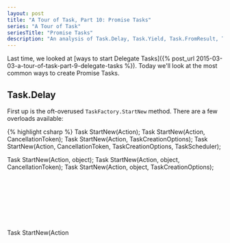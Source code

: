 ```yaml
---
layout: post
title: "A Tour of Task, Part 10: Promise Tasks"
series: "A Tour of Task"
seriesTitle: "Promise Tasks"
description: "An analysis of Task.Delay, Task.Yield, Task.FromResult, Task.Factory.FromAsync, and TaskCompletionSource; and discussion of whether they should be used for asynchronous and/or parallel code."
---
```


Last time, we looked at [ways to start Delegate Tasks]({% post_url 2015-03-03-a-tour-of-task-part-9-delegate-tasks %}). Today we'll look at the most common ways to create Promise Tasks.

## Task.Delay

First up is the oft-overused `TaskFactory.StartNew` method. There are a few overloads available:

{% highlight csharp %}
Task StartNew(Action);
Task StartNew(Action, CancellationToken);
Task StartNew(Action, TaskCreationOptions);
Task StartNew(Action, CancellationToken, TaskCreationOptions, TaskScheduler);

Task StartNew(Action<object>, object);
Task StartNew(Action<object>, object, CancellationToken);
Task StartNew(Action<object>, object, TaskCreationOptions);
Task StartNew(Action<object>, object, CancellationToken, TaskCreationOptions, TaskScheduler);

Task<TResult> StartNew<TResult>(Func<TResult>);
Task<TResult> StartNew<TResult>(Func<TResult>, CancellationToken);
Task<TResult> StartNew<TResult>(Func<TResult>, TaskCreationOptions);
Task<TResult> StartNew<TResult>(Func<TResult>, CancellationToken, TaskCreationOptions, TaskScheduler);

Task<TResult> StartNew<TResult>(Func<object, TResult>, object);
Task<TResult> StartNew<TResult>(Func<object, TResult>, object, CancellationToken);
Task<TResult> StartNew<TResult>(Func<object, TResult>, object, TaskCreationOptions);
Task<TResult> StartNew<TResult>(Func<object, TResult>, object, CancellationToken, TaskCreationOptions, TaskScheduler);
{% endhighlight %}

The overloads containing an `object` parameter simply pass that value through to the continuation delegate; this is just an optimization to avoid an extra allocation in some cases, so we can ignore those overloads for now. That leaves two sets of overloads, which act like default parameters for the two core methods:

{% highlight csharp %}
Task StartNew(Action, CancellationToken, TaskCreationOptions, TaskScheduler);
Task<TResult> StartNew<TResult>(Func<TResult>, CancellationToken, TaskCreationOptions, TaskScheduler);
{% endhighlight %}

`StartNew` can take a delegate without a return value (`Action`) or with a return value (`Task<TResult>`), and returns an appropriate task type based on whether the delegate returns a value. Note that neither of these delegate types are [`async`-aware delegates]({% post_url 2014-02-20-synchronous-and-asynchronous-delegate %}); this causes complications when developers try to use `StartNew` to start an asynchronous task.

<div class="alert alert-danger" markdown="1">
<i class="fa fa-exclamation-triangle fa-2x pull-left"></i>

`TaskFactory.StartNew` doesn't support `async`-aware delegates. `Task.Run` does.
</div>

The "default values" for the `StartNew` overloads come from their `TaskFactory` instance. The `CancellationToken` parameter defaults to `TaskFactory.CancellationToken`. The `TaskCreationOptions` parameter defaults to `TaskFactory.CreationOptions`. The `TaskScheduler` parameter defaults to `TaskFactory.Scheduler`. Let's consider each of these parameters in turn.

### CancellationToken

First, the `CancellationToken`. This paramter is often misunderstood. I've seen many (smart) developers pass a `CancellationToken` to `StartNew` believing that the token can be used to cancel the delegate at any time during its execution. However, this is not what happens. The `CancellationToken` passed to `StartNew` is only effective *before* the delegate starts executing. In other words, it cancels the *starting* of the delegate, not the delegate itself. Once that delegate starts executing, the `CancellationToken` argument cannot be used to cancel that delegate. The delegate itself must observe the `CancellationToken` (e.g., with `CancellationToken.ThrowIfCancellationRequested`) in order to support cancellation after it starts executing.

{:.center}
[![]({{ site_url }}/assets/i-do-not-think-it-means.jpg)]({{ site_url }}/assets/i-do-not-think-it-means.jpg)

However, there is a minor difference in behavior if you do also pass a `CancellationToken` to `StartNew`. If the delegate itself observes the `CancellationToken`, then it will raise an `OperationCanceledException`. If the `StartNew` call does not include that `CancellationToken`, then the returned task is faulted with that exception. However, if the delegate raises an `OperationCanceledException` from the same `CancellationToken` passed to `StartNew`, then the returned task is *canceled* instead of faulted, and the `OperationCanceledException` is replaced with a `TaskCanceledException`.

OK, that was a bit much to describe in words. If you want to see the same details expressed in code, see the unit tests in [this gist](https://gist.github.com/StephenCleary/37d95619f7803f444d3d).

However, this difference in behavior does not impact your code as long as you use one of the the common patterns for detecting cancellation. For asynchronous code, you'd `await` the task and catch an `OperationCanceledException` (for more complete examples, see the unit tests in [this gist](https://gist.github.com/StephenCleary/dfd2a8b0a50ea3040695)):

{% highlight csharp %}
try
{
  // "task" was started by StartNew, and either StartNew or
  // the task delegate observes a cancellation token.
  await task;
}
catch (OperationCanceledException ex)
{
  // ex.CancellationToken contains the cancellation token,
  // if you need it.
}
{% endhighlight %}

For synchronous code, you'd call `Wait` (or `Result`) on the task and expect an `AggregateException` whose `InnerException` is an `OperationCanceledException` (for more complete examples, see the unit tests in [this gist](https://gist.github.com/StephenCleary/6674ae30974f478a4b7f)):

{% highlight csharp %}
try
{
  // "task" was started by StartNew, and either StartNew or
  // the task delegate observes a cancellation token.
  task.Wait();
}
catch (AggregateException exception)
{
  var ex = exception.InnerException as OperationCanceledException;
  if (ex != null)
  {
    // ex.CancellationToken contains the cancellation token,
    // if you need it.
  }
}
{% endhighlight %}

In conclusion, the `CancellationToken` parameter of `StarNew` is nearly useless. It introduces some subtle changes in behavior, and is confusing to many developers. I never use it, myself.

### TaskCreationOptions

There are a couple of "scheduling options" that are just passed to the `TaskScheduler` that schedules the task. `PreferFairness` is a hint asking for FIFO behavior. `LongRunning` is a hint that the task will execute for a long time. As of this writing, the `TaskScheduler.Default` task scheduler will create a separate thread (outside the thread pool) for tasks with the `LongRunning` flag; however, this behavior is not guaranteed. Note that both of these options are just hints; it is entirely appropriate for the `TaskScheduler` to ignore them both.

There are a few more "scheduling options" that are not passed to the `TaskScheduler`. The `HideScheduler` option (introduced in .NET 4.5) will use the given task scheulder to schedule the task, but then will pretend that there is no current task scheduler while the task is executing; this can be used as a workaround for the unexpected default task scheduler (described below). The `RunContinuationsAsynchronously` option (introduced in .NET 4.6) will force any continuations of this task to execute asynchronously.

The "parenting options" control how the task is attached to the currently-executing task. [Attached child tasks](https://msdn.microsoft.com/en-us/library/vstudio/dd997417(v=vs.110).aspx) change the [behavior of their parent task]({% post_url 2014-06-05-a-tour-of-task-part-3-status %}) in ways that are convenient in some [dynamic task parallelism](https://msdn.microsoft.com/en-us/library/ff963551.aspx) scenarios, but are unexpected and awkward anywhere outside that (extremely small) use case. `AttachedToParent` will attach the task as a child task of the currently-executing task. In modern code, you almost never want this option; more importantly, you almost never want *other* code to attach child tasks to your tasks. For this reason, the `DenyChildAttach` option was introduced in .NET 4.5, which prevents any other tasks from using `AttachedToParent` to attach to this task.

<div class="alert alert-danger" markdown="1">
<i class="fa fa-exclamation-triangle fa-2x pull-left"></i>

`Task.Factory.StartNew` has a non-optimal default option setting of `TaskCreationOptions.None`. `Task.Run` uses the more appropriate default of `TaskCreationOptions.DenyChildAttach`.
</div>

### TaskScheduler

The `TaskScheduler` is used to schedule the continuation. A `TaskFactory` may define its own `TaskScheduler` which it uses by default. Note that the default `TaskScheduler` of the static `Task.Factory` instance is *not* `TaskScheduler.Default`, but rather `TaskScheduler.Current`. This fact has caused quite a bit of confusion over the years, because the vast majority of the time, developers expect (and desire) `TaskScheduler.Default`. I've [described this problem in detail before]({% post_url 2013-08-29-startnew-is-dangerous %}), but a little review never hurts.

The following code first creates a UI task factory to schedule work to the UI thread. Then, as a part of that work, it starts some work to run in the background.

{% highlight csharp %}
private void Button_Click(object sender, RoutedEventArgs e)
{
    var ui = new TaskFactory(TaskScheduler.FromCurrentSynchronizationContext());
    ui.StartNew(() =>
    {
        Debug.WriteLine("UI on thread " + Environment.CurrentManagedThreadId);
        Task.Factory.StartNew(() =>
        {
            Debug.WriteLine("Background work on thread " + Environment.CurrentManagedThreadId);
        });
    });
}
{% endhighlight %} 

The output on my system is:

    UI on thread 9
    Background work on thread 9

The problem is that while the outer `StartNew` is running, `TaskScheduler.Current` is the UI task scheduler. This is picked up as the default value for the `TaskScheduler` parameter by the inner `StartNew`, which causes the background work to be scheduled to the UI thread rather than a thread pool thread. This scenario can be avoided by passing `HideScheduler` to the outer `StartNew` task, or by passing an explicit `TaskScheduler.Default` to the inner `StartNew`.

<div class="alert alert-danger" markdown="1">
<i class="fa fa-exclamation-triangle fa-2x pull-left"></i>

`Task.Factory.StartNew` has a confusing default scheduler `TaskScheduler.Current`. `Task.Run` always uses the appropriate default of `TaskScheduler.Default`.
</div>

**In conclusion**, I do not recommend using `Task.Factory.StartNew` at all, unless you are doing [dynamic task parallelism](https://msdn.microsoft.com/en-us/library/ff963551.aspx) (which is extremely rare). In modern code, you should almost always use `Task.Run` instead. If you do have a custom `TaskScheduler` (e.g., one of the schedulers in `ConcurrentExclusiveSchedulerPair`), then it is appropriate to create your own `TaskFactory` instance and use `StartNew` on that; however, `Task.Factory.StartNew` should be avoided.

## Task.Run

`Task.Run` is the modern, preferred method for queueing work to the thread pool. It does not work with custom schedulers, but provides a simpler API than `Task.Factory.StartNew`, and is `async`-aware to boot:

{% highlight csharp %}
Task Run(Action);
Task Run(Action, CancellationToken);

Task Run(Func<Task>);
Task Run(Func<Task>, CancellationToken);

Task<TResult> Run<TResult>(Func<TResult>);
Task<TResult> Run<TResult>(Func<TResult>, CancellationToken);

Task<TResult> Run<TResult>(Func<Task<TResult>>);
Task<TResult> Run<TResult>(Func<Task<TResult>>, CancellationToken);
{% endhighlight %}

There are three axis of overloading going on here: whether or not there is a `CancellationToken`, whether the delegate returns a `TResult` value, and whether the delegate is synchronous (`Action`/`Func<TResult>`) or asynchronous (`Func<Task>`/`Func<Task<TResult>>`). Technically, `Task.Run` does not always create a Delegate Task; when it is given an asynchronous delegate, it actually returns a Promise Task. But conceptually, `Task.Run` is specifically for executing delegates on the thread pool, so I'm covering this set of overloads along with `StartNew` (which always does create Delegate Tasks).

The `CancellationToken` parameter sadly has the same problems described above for `StartNew`. That is, it really only cancels the *scheduling* of the delegate, which happens almost immediately. The presence of the `CancellationToken` argument does change the semantics slightly, similarly to `StartNew`. The full unit tests are [in this gist](https://gist.github.com/StephenCleary/37d95619f7803f444d3d), which has only one result that may be surprising: if an asynchronous delegate explicitly observes a `CancellationToken`, the returned task will be *canceled* instead of *faulted*. Just like `TaskFactory.StartNew`, these minor differences in semantics don't matter if the consuming code uses the standard pattern for detecting cancellation.

So, I conclude that the `CancellationToken` parameter of `Task.Run` is pretty much useless.

However, the other overloads are quite useful, and are the best general way to queue work to the thread pool.